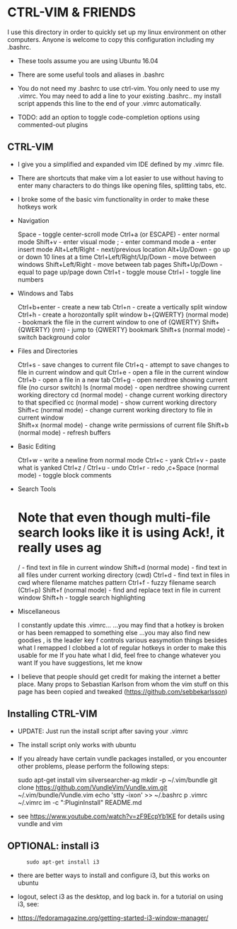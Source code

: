 # CTRL-VIM & FRIENDS

I use this directory in order to quickly set up my linux environment on other computers. Anyone is welcome to copy this configuration including my .bashrc.

* These tools assume you are using Ubuntu 16.04

* There are some useful tools and aliases in .bashrc

* You do not need my .bashrc to use ctrl-vim. You only need to use my .vimrc. You may need to add a line to your existing .bashrc.. my install script appends this line to the end of your .vimrc automatically.

* TODO: add an option to toggle code-completion options using commented-out plugins


## CTRL-VIM
* I give you a simplified and expanded vim IDE defined by my .vimrc file. 
* There are shortcuts that make vim a lot easier to use without having to enter many characters to do things like opening files, splitting tabs, etc.
* I broke some of the basic vim functionality in order to make these hotkeys work

* Navigation

    Space                    - toggle center-scroll mode
    Ctrl+a (or ESCAPE)       - enter normal mode
    Shift+v                  - enter visual mode
    ;                        - enter command mode
    a                        - enter insert mode
    Alt+Left/Right           - next/previous location
    Alt+Up/Down              - go up or down 10 lines at a time
    Ctrl+Left/Right/Up/Down  - move between windows
    Shift+Left/Right         - move between tab pages
    Shift+Up/Down            - equal to page up/page down
    Ctrl+t                   - toggle mouse 
    Ctrl+l                   - toggle line numbers

* Windows and Tabs

    Ctrl+b+enter             - create a new tab
    Ctrl+n                   - create a vertically split window
    Ctrl+h                   - create a horozontally split window
    b+{QWERTY} (normal mode) - bookmark the file in the current window to one of {QWERTY}
    Shift+{QWERTY} (nm)      - jump to {QWERTY} bookmark
    Shift+s (normal mode)    - switch background color

* Files and Directories

    Ctrl+s                   - save changes to current file
    Ctrl+q                   - attempt to save changes to file in current window and quit
    Ctrl+e                   - open a file in the current window
    Ctrl+b                   - open a file in a new tab
    Ctrl+g                   - open nerdtree showing current file (no cursor switch)
    ls (normal mode)         - open nerdtree showing current working directory
    cd (normal mode)         - change current working directory to that specified
    cc (normal mode)         - show current working directory
    Shift+c (normal mode)    - change current working directory to file in current window   
    Shift+x (normal mode)    - change write permissions of current file
    Shift+b (normal mode)    - refresh buffers


* Basic Editing

    Ctrl+w                   - write a newline from normal mode
    Ctrl+c                   - yank
    Ctrl+v                   - paste what is yanked
    Ctrl+z / Ctrl+u          - undo
    Ctrl+r                   - redo
    ,c+Space (normal mode)   - toggle block comments

* Search Tools

    # Note that even though multi-file search looks like it is using Ack!, it really uses ag
    /                        - find text in file in current window
    Shift+d (normal mode)    - find text in all files under current working directory (cwd)
    Ctrl+d                   - find text in files in cwd where filename matches pattern 
    Ctrl+f                   - fuzzy filename search (Ctrl+p)
    Shift+f (normal mode)    - find and replace text in file in current window
    Shift+h                  - toggle search highlighting
    

* Miscellaneous
    
    I constantly update this .vimrc...
    ...you may find that a hotkey is broken or has been remapped to something else
    ...you may also find new goodies
    , is the leader key
    f controls various easymotion things besides what I remapped
    I clobbed a lot of regular hotkeys in order to make this usable for me
    If you hate what I did, feel free to change whatever you want
    If you have suggestions, let me know

* I believe that people should get credit for making the internet a better place. Many props to Sebastian Karlson from whom the vim stuff on this page has been copied and tweaked (https://github.com/sebbekarlsson)

## Installing CTRL-VIM

* UPDATE: Just run the install script after saving your .vimrc
* The install script only works with ubuntu
* If you already have certain vundle packages installed, or you encounter other problems, please perform the following steps:
      
    sudo apt-get install vim silversearcher-ag
    mkdir -p ~/.vim/bundle
    git clone https://github.com/VundleVim/Vundle.vim.git ~/.vim/bundle/Vundle.vim
    echo 'stty -ixon' >> ~/.bashrc
    p .vimrc ~/.vimrc
    im -c ":PluginInstall" README.md


* see https://www.youtube.com/watch?v=zF9EcpYb1KE for details using vundle and vim

## OPTIONAL: install i3

          sudo apt-get install i3

* there are better ways to install and configure i3, but this works on ubuntu

* logout, select i3 as the desktop, and log back in. for a tutorial on using i3, see:

* https://fedoramagazine.org/getting-started-i3-window-manager/
